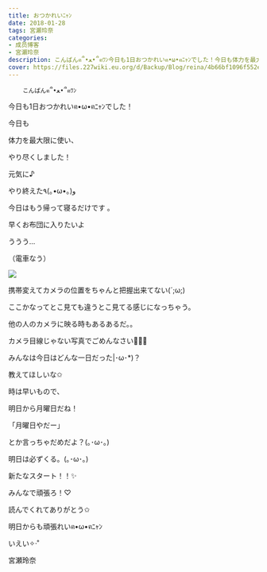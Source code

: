 ```yaml
---
title: おつかれいﾆｬﾝ
date: 2018-01-28
tags: 宮瀬玲奈
categories: 
- 成员博客
- 宮瀬玲奈
description: こんばんฅ՞•ﻌ•՞ฅﾜﾝ今日も1日おつかれいฅ•ω•ฅﾆｬﾝでした！今日も体力を最大限に使い、やり尽くしました！元気に♪やり終えた٩(｡•ω•｡)و今日はも...
cover: https://files.227wiki.eu.org/d/Backup/Blog/reina/4b66bf1096f552e98c8700302c2ad.jpg 
---
```


        こんばんฅ՞•ﻌ•՞ฅﾜﾝ



今日も1日おつかれいฅ•ω•ฅﾆｬﾝでした！







今日も

体力を最大限に使い、

やり尽くしました！





元気に♪

やり終えた٩(｡•ω•｡)و








今日はもう帰って寝るだけです 。






早くお布団に入りたいよ




ううう...







（電車なう）














![](https://files.227wiki.eu.org/d/Backup/Blog/reina/4b66bf1096f552e98c8700302c2ad.jpg)






携帯変えてカメラの位置をちゃんと把握出来てない(´;ω;)


ここかなってとこ見ても違うとこ見てる感じになっちゃう。


他の人のカメラに映る時もあるあるだ。。




カメラ目線じゃない写真でごめんなさい🙇‍♀️💦











みんなは今日はどんな一日だった|･ω･*)？





教えてほしいな✩










時は早いもので、



明日から月曜日だね！





「月曜日やだー」

とか言っちゃだめだよ？(｡･ω･｡)




明日は必ずくる。(｡･ω･｡)







新たなスタート！！✨


みんなで頑張ろ！♡







読んでくれてありがとう✩


明日からも頑張れいฅ•ω•ฅﾆｬﾝ



いえい✧‧˚


宮瀬玲奈


